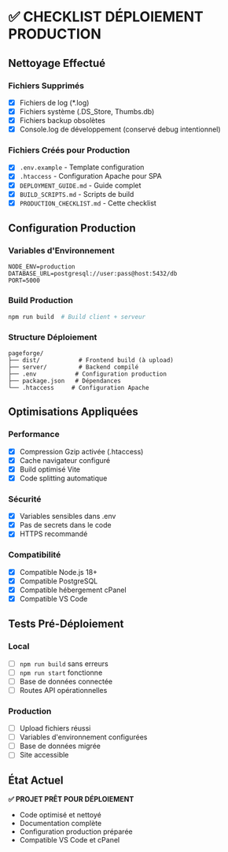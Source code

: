 # ✅ CHECKLIST DÉPLOIEMENT PRODUCTION

## Nettoyage Effectué

### Fichiers Supprimés
- [x] Fichiers de log (*.log)
- [x] Fichiers système (.DS_Store, Thumbs.db)
- [x] Fichiers backup obsolètes
- [x] Console.log de développement (conservé debug intentionnel)

### Fichiers Créés pour Production
- [x] `.env.example` - Template configuration
- [x] `.htaccess` - Configuration Apache pour SPA
- [x] `DEPLOYMENT_GUIDE.md` - Guide complet
- [x] `BUILD_SCRIPTS.md` - Scripts de build
- [x] `PRODUCTION_CHECKLIST.md` - Cette checklist

## Configuration Production

### Variables d'Environnement
```env
NODE_ENV=production
DATABASE_URL=postgresql://user:pass@host:5432/db
PORT=5000
```

### Build Production
```bash
npm run build  # Build client + serveur
```

### Structure Déploiement
```
pageforge/
├── dist/           # Frontend build (à upload)
├── server/         # Backend compilé
├── .env           # Configuration production
├── package.json   # Dépendances
└── .htaccess     # Configuration Apache
```

## Optimisations Appliquées

### Performance
- [x] Compression Gzip activée (.htaccess)
- [x] Cache navigateur configuré
- [x] Build optimisé Vite
- [x] Code splitting automatique

### Sécurité
- [x] Variables sensibles dans .env
- [x] Pas de secrets dans le code
- [x] HTTPS recommandé

### Compatibilité
- [x] Compatible Node.js 18+
- [x] Compatible PostgreSQL
- [x] Compatible hébergement cPanel
- [x] Compatible VS Code

## Tests Pré-Déploiement

### Local
- [ ] `npm run build` sans erreurs
- [ ] `npm run start` fonctionne
- [ ] Base de données connectée
- [ ] Routes API opérationnelles

### Production
- [ ] Upload fichiers réussi
- [ ] Variables d'environnement configurées
- [ ] Base de données migrée
- [ ] Site accessible

## État Actuel
**✅ PROJET PRÊT POUR DÉPLOIEMENT**

- Code optimisé et nettoyé
- Documentation complète
- Configuration production préparée
- Compatible VS Code et cPanel